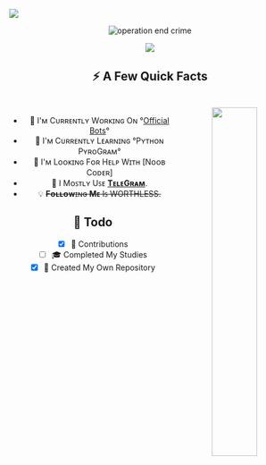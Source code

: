 <a href="https://www.youtube.com/watch?v=dQw4w9WgXcQ"><img src="https://user-images.githubusercontent.com/73097560/115834477-dbab4500-a447-11eb-908a-139a6edaec5c.gif"></a>
 

<div margin-left: 400px align="center" width="600">


 ![operation end crime](https://telegra.ph/file/4774bb35819d2bfc90e44.jpg)

<a href="https://www.youtube.com/watch?v=dQw4w9WgXcQ"><img src="https://user-images.githubusercontent.com/73097560/115834477-dbab4500-a447-11eb-908a-139a6edaec5c.gif"></a>
 

<h2>⚡️ A Few Quick Facts</h2>
<br>
<a href="https://github.com/CodeForBots"><img align="right" height="auto" width="40%" src="https://www.teahub.io/photos/full/288-2885603_synthwave-wallpaper-gif.gif" style="right:0px" /></a>

<ul>
    <li>🔭 I'ᴍ Cᴜʀʀᴇɴᴛʟʏ Wᴏʀᴋɪɴɢ Oɴ °<a href="https://t.me/innexiaUpdate">Official Bots</a>°
    <li>🌱 I'ᴍ Cᴜʀʀᴇɴᴛʟʏ Lᴇᴀʀɴɪɴɢ °Pʏᴛʜᴏɴ PʏʀᴏGʀᴀᴍ°
    <li>🤔 I'ᴍ Lᴏᴏᴋɪɴɢ Fᴏʀ Hᴇʟᴘ Wɪᴛʜ [Nᴏᴏʙ Cᴏᴅᴇʀ]
    <li>💬 I Mᴏꜱᴛʟʏ Uꜱᴇ <strong><a href="http://telegram.dog/WhoisSameer" target="_blank" rel="noopener noreferrer">TᴇʟᴇGʀᴀᴍ</a></strong>.</li>
    <li>💡 <s><b>Fᴏʟʟᴏᴡ</b>ɪɴɢ <b>Mᴇ</b> Iꜱ WORTHLESS.</s></li>
</ul>

<h2>📌 Todo</h2>

- [x] 💬 Contributions
- [ ] 🎓 Completed My Studies
- [x] 🎯 Created My Own Repository
